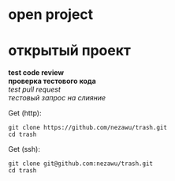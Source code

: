 # open project  
# открытый проект  
**test code review**  
**проверка тестового кода**  
*test pull request*  
*тестовый запрос на слияние*  

Get (http):
```shell
git clone https://github.com/nezawu/trash.git
cd trash
```
Get (ssh):
```shell
git clone git@github.com:nezawu/trash.git
cd trash
```
